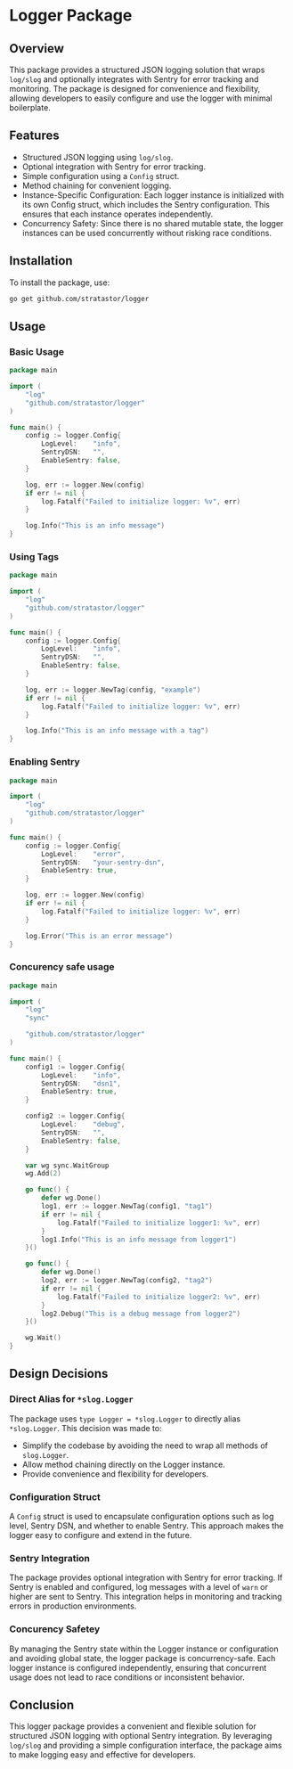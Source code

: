 # Logger Package

## Overview

This package provides a structured JSON logging solution that wraps `log/slog` and optionally integrates with Sentry for error tracking and monitoring. The package is designed for convenience and flexibility, allowing developers to easily configure and use the logger with minimal boilerplate.

## Features

- Structured JSON logging using `log/slog`.
- Optional integration with Sentry for error tracking.
- Simple configuration using a `Config` struct.
- Method chaining for convenient logging.
- Instance-Specific Configuration: Each logger instance is initialized with its own Config struct, which includes the Sentry configuration. This ensures that each instance operates independently.
- Concurrency Safety: Since there is no shared mutable state, the logger instances can be used concurrently without risking race conditions.

## Installation

To install the package, use:

```sh
go get github.com/stratastor/logger
```

## Usage

### Basic Usage

```go
package main

import (
    "log"
    "github.com/stratastor/logger"
)

func main() {
    config := logger.Config{
        LogLevel:    "info",
        SentryDSN:   "",
        EnableSentry: false,
    }

    log, err := logger.New(config)
    if err != nil {
        log.Fatalf("Failed to initialize logger: %v", err)
    }

    log.Info("This is an info message")
}
```

### Using Tags

```go
package main

import (
    "log"
    "github.com/stratastor/logger"
)

func main() {
    config := logger.Config{
        LogLevel:    "info",
        SentryDSN:   "",
        EnableSentry: false,
    }

    log, err := logger.NewTag(config, "example")
    if err != nil {
        log.Fatalf("Failed to initialize logger: %v", err)
    }

    log.Info("This is an info message with a tag")
}
```

### Enabling Sentry

```go
package main

import (
    "log"
    "github.com/stratastor/logger"
)

func main() {
    config := logger.Config{
        LogLevel:    "error",
        SentryDSN:   "your-sentry-dsn",
        EnableSentry: true,
    }

    log, err := logger.New(config)
    if err != nil {
        log.Fatalf("Failed to initialize logger: %v", err)
    }

    log.Error("This is an error message")
}
```

### Concurency safe usage

```go
package main

import (
    "log"
    "sync"

    "github.com/stratastor/logger"
)

func main() {
    config1 := logger.Config{
        LogLevel:    "info",
        SentryDSN:   "dsn1",
        EnableSentry: true,
    }

    config2 := logger.Config{
        LogLevel:    "debug",
        SentryDSN:   "",
        EnableSentry: false,
    }

    var wg sync.WaitGroup
    wg.Add(2)

    go func() {
        defer wg.Done()
        log1, err := logger.NewTag(config1, "tag1")
        if err != nil {
            log.Fatalf("Failed to initialize logger1: %v", err)
        }
        log1.Info("This is an info message from logger1")
    }()

    go func() {
        defer wg.Done()
        log2, err := logger.NewTag(config2, "tag2")
        if err != nil {
            log.Fatalf("Failed to initialize logger2: %v", err)
        }
        log2.Debug("This is a debug message from logger2")
    }()

    wg.Wait()
}
```

## Design Decisions

### Direct Alias for `*slog.Logger`

The package uses `type Logger = *slog.Logger` to directly alias `*slog.Logger`. This decision was made to:

- Simplify the codebase by avoiding the need to wrap all methods of `slog.Logger`.
- Allow method chaining directly on the Logger instance.
- Provide convenience and flexibility for developers.

### Configuration Struct

A `Config` struct is used to encapsulate configuration options such as log level, Sentry DSN, and whether to enable Sentry. This approach makes the logger easy to configure and extend in the future.

### Sentry Integration

The package provides optional integration with Sentry for error tracking. If Sentry is enabled and configured, log messages with a level of `warn` or higher are sent to Sentry. This integration helps in monitoring and tracking errors in production environments.


### Concurency Safetey

By managing the Sentry state within the Logger instance or configuration and avoiding global state, the logger package is concurrency-safe. Each logger instance is configured independently, ensuring that concurrent usage does not lead to race conditions or inconsistent behavior.

## Conclusion

This logger package provides a convenient and flexible solution for structured JSON logging with optional Sentry integration. By leveraging `log/slog` and providing a simple configuration interface, the package aims to make logging easy and effective for developers.
